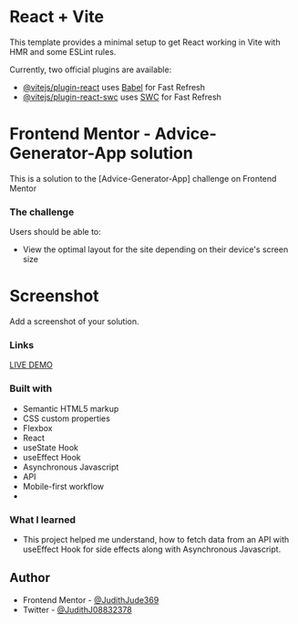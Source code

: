 # React + Vite

This template provides a minimal setup to get React working in Vite with HMR and some ESLint rules.

Currently, two official plugins are available:

- [@vitejs/plugin-react](https://github.com/vitejs/vite-plugin-react/blob/main/packages/plugin-react/README.md) uses [Babel](https://babeljs.io/) for Fast Refresh
- [@vitejs/plugin-react-swc](https://github.com/vitejs/vite-plugin-react-swc) uses [SWC](https://swc.rs/) for Fast Refresh

# Frontend Mentor - Advice-Generator-App solution

This is a solution to the [Advice-Generator-App] challenge on Frontend Mentor

### The challenge
Users should be able to:

- View the optimal layout for the site depending on their device's screen size
# Screenshot
Add a screenshot of your solution.
### Links
[LIVE DEMO](https://judithjude369.github.io/Advice-Generator-App/)

### Built with
- Semantic HTML5 markup
- CSS custom properties
- Flexbox
- React
- useState Hook
- useEffect Hook
- Asynchronous Javascript
- API
- Mobile-first workflow
- 
### What I learned
- This project helped me understand, how to fetch data from an API with useEffect Hook for side effects along with Asynchronous Javascript.
  
## Author
- Frontend Mentor - [@JudithJude369](https://www.frontendmentor.io/profile/JudithJude369)
- Twitter - [@JudithJ08832378](https://x.com/JudithJ08832378)
